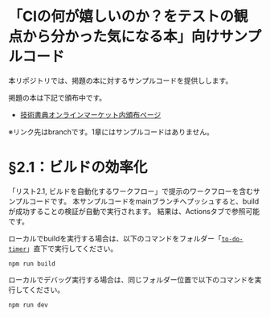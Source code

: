 # 「CIの何が嬉しいのか？をテストの観点から分かった気になる本」向けサンプルコード

本リポジトリでは、掲題の本に対するサンプルコードを提供しします。

掲題の本は下記で頒布中です。

* [技術書典オンラインマーケット内頒布ページ](https://techbookfest.org/product/tcSu6EC36Mu7ApuLpBvzRs)
<!--
* [BOOTH内頒布ページ](https://xingyanhuan.booth.pm/items/5266614)
* ↑追加したら、コメントアウトを外してURLを修正する
--> 

※リンク先はbranchです。1章にはサンプルコードはありません。



# §2.1：ビルドの効率化

「リスト2.1, ビルドを自動化するワークフロー」で提示のワークフローを含むサンプルコードです。
本サンプルコードをmainブランチへプッシュすると、buildが成功することの検証が自動で実行されます。
結果は、Actionsタブで参照可能です。

ローカルでbuildを実行する場合は、以下のコマンドをフォルダー「[`to-do-timer`](./to-do-timer/)」直下で実行してください。

```
npm run build
```

ローカルでデバッグ実行する場合は、同じフォルダー位置で以下のコマンドを実行してください。

```
npm run dev
```





